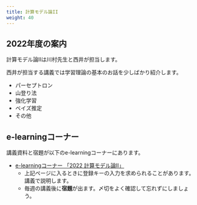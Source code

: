 ```yaml
---
title: 計算モデル論II
weight: 40
---
```


## 2022年度の案内

計算モデル論IIは川村先生と西井が担当します。

<!-- - [スケジュール表](http://ds26.cc.yamaguchi-u.ac.jp/~progkawa/gakunai/CompModel/) -->

西井が担当する講義では学習理論の基本のお話を少しばかり紹介します。

- パーセプトロン
- 山登り法
- 強化学習
- ベイズ推定
- その他

##  e-learningコーナー

講義資料と宿題が以下のe-learningコーナーにあります。

- [e-learningコーナー 「2022 計算モデル論II」](https://mdcs5.cc.yamaguchi-u.ac.jp/moodle/course/view.php?id=53396&noprocess)
	- 上記ページに入るときに登録キーの入力を求められることがあります。講義で説明します。
	- 毎週の講義後に**宿題**が出ます。〆切をよく確認して忘れずにしましょう。

